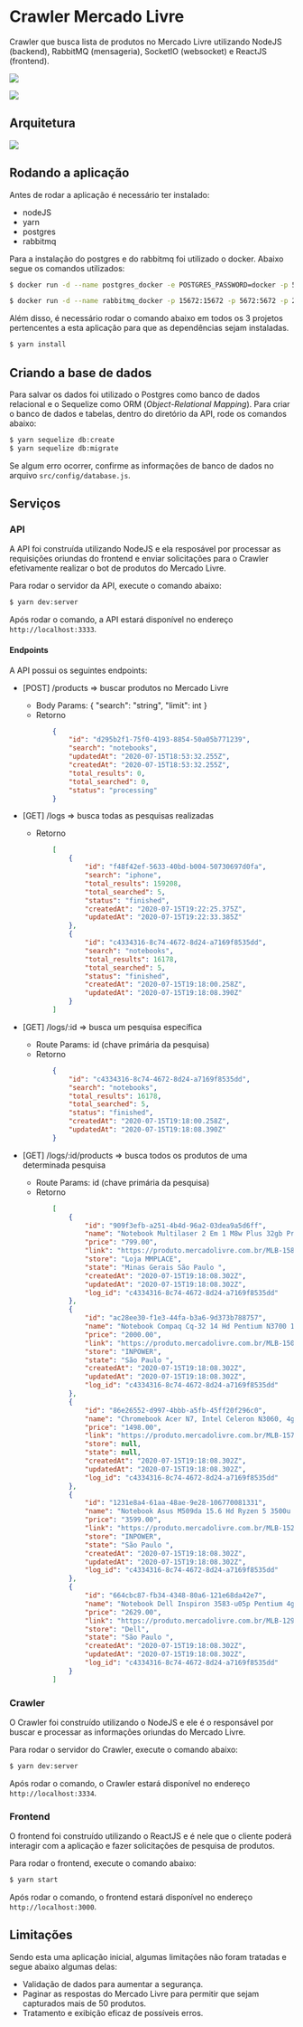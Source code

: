 # Crawler Mercado Livre
Crawler que busca lista de produtos no Mercado Livre utilizando NodeJS (backend), RabbitMQ (mensageria), SocketIO (websocket) e ReactJS (frontend).

![](./github-assets/request-processing-finished.gif)

![](./github-assets/log-products.gif)

## Arquitetura
![](./github-assets/ArquiteturaCrawlerML.png)

## Rodando a aplicação
Antes de rodar a aplicação é necessário ter instalado:

* nodeJS
* yarn
* postgres
* rabbitmq

Para a instalação do postgres e do rabbitmq foi utilizado o docker. Abaixo segue os comandos utilizados:

```sh
$ docker run -d --name postgres_docker -e POSTGRES_PASSWORD=docker -p 5432:5432 postgres
```

```sh
$ docker run -d --name rabbitmq_docker -p 15672:15672 -p 5672:5672 -p 25676:25676 rabbitmq:3-management
```

Além disso, é necessário rodar o comando abaixo em todos os 3 projetos pertencentes a esta aplicação para que as dependências sejam instaladas.

```sh
$ yarn install
```

## Criando a base de dados
Para salvar os dados foi utilizado o Postgres como banco de dados relacional e o Sequelize como ORM (*Object-Relational Mapping*). Para criar o banco de dados e tabelas, dentro do diretório da API, rode os comandos abaixo:

```sh
$ yarn sequelize db:create  
$ yarn sequelize db:migrate
```

Se algum erro ocorrer, confirme as informações de banco de dados no arquivo `src/config/database.js`.

## Serviços

### API
A API foi construída utilizando NodeJS e ela resposável por processar as requisições oriundas do frontend e enviar solicitações para o Crawler efetivamente realizar o bot de produtos do Mercado Livre. 

Para rodar o servidor da API, execute o comando abaixo:

```sh
$ yarn dev:server
```

Após rodar o comando, a API estará disponível no endereço `http://localhost:3333`.

#### Endpoints
A API possui os seguintes endpoints:

* [POST] /products => buscar produtos no Mercado Livre
    * Body Params: { "search": "string", "limit": int }
    * Retorno
        ```json
            {
                "id": "d295b2f1-75f0-4193-8854-50a05b771239",
                "search": "notebooks",
                "updatedAt": "2020-07-15T18:53:32.255Z",
                "createdAt": "2020-07-15T18:53:32.255Z",
                "total_results": 0,
                "total_searched": 0,
                "status": "processing"
            }
        ```

* [GET] /logs => busca todas as pesquisas realizadas
    * Retorno
        ```json
            [
                {
                    "id": "f48f42ef-5633-40bd-b004-50730697d0fa",
                    "search": "iphone",
                    "total_results": 159208,
                    "total_searched": 5,
                    "status": "finished",
                    "createdAt": "2020-07-15T19:22:25.375Z",
                    "updatedAt": "2020-07-15T19:22:33.385Z"
                },
                {
                    "id": "c4334316-8c74-4672-8d24-a7169f8535dd",
                    "search": "notebooks",
                    "total_results": 16178,
                    "total_searched": 5,
                    "status": "finished",
                    "createdAt": "2020-07-15T19:18:00.258Z",
                    "updatedAt": "2020-07-15T19:18:08.390Z"
                }
            ]
        ```

* [GET] /logs/:id => busca um pesquisa específica 
    * Route Params: id (chave primária da pesquisa)
    * Retorno
        ```json
            {
                "id": "c4334316-8c74-4672-8d24-a7169f8535dd",
                "search": "notebooks",
                "total_results": 16178,
                "total_searched": 5,
                "status": "finished",
                "createdAt": "2020-07-15T19:18:00.258Z",
                "updatedAt": "2020-07-15T19:18:08.390Z"
            }
        ```

* [GET] /logs/:id/products => busca todos os produtos de uma determinada pesquisa 
    * Route Params: id (chave primária da pesquisa)
    * Retorno
        ```json
            [
                {
                    "id": "909f3efb-a251-4b4d-96a2-03dea9a5d6ff",
                    "name": "Notebook Multilaser 2 Em 1 M8w Plus 32gb Preto Nb242",
                    "price": "799.00",
                    "link": "https://produto.mercadolivre.com.br/MLB-1587991696-notebook-multilaser-2-em-1-m8w-plus-32gb-preto-nb242-_JM?searchVariation=59618154965#searchVariation=59618154965&position=1&type=item&tracking_id=1bd6f44b-085b-4c30-a8dd-010aa1c1f810",
                    "store": "Loja MMPLACE",
                    "state": "Minas Gerais São Paulo ",
                    "createdAt": "2020-07-15T19:18:08.302Z",
                    "updatedAt": "2020-07-15T19:18:08.302Z",
                    "log_id": "c4334316-8c74-4672-8d24-a7169f8535dd"
                },
                {
                    "id": "ac28ee30-f1e3-44fa-b3a6-9d373b788757",
                    "name": "Notebook Compaq Cq-32 14 Hd Pentium N3700 120gb Ssd 4gb",
                    "price": "2000.00",
                    "link": "https://produto.mercadolivre.com.br/MLB-1503222970-notebook-compaq-cq-32-14-hd-pentium-n3700-120gb-ssd-4gb-_JM#position=2&type=item&tracking_id=1bd6f44b-085b-4c30-a8dd-010aa1c1f810",
                    "store": "INPOWER",
                    "state": "São Paulo ",
                    "createdAt": "2020-07-15T19:18:08.302Z",
                    "updatedAt": "2020-07-15T19:18:08.302Z",
                    "log_id": "c4334316-8c74-4672-8d24-a7169f8535dd"
                },
                {
                    "id": "86e26552-d997-4bbb-a5fb-45ff20f296c0",
                    "name": "Chromebook Acer N7, Intel Celeron N3060, 4gb, 32gb, Notebook",
                    "price": "1498.00",
                    "link": "https://produto.mercadolivre.com.br/MLB-1577628113-chromebook-acer-n7-intel-celeron-n3060-4gb-32gb-notebook-_JM?searchVariation=59033508348#searchVariation=59033508348&position=3&type=item&tracking_id=1bd6f44b-085b-4c30-a8dd-010aa1c1f810",
                    "store": null,
                    "state": null,
                    "createdAt": "2020-07-15T19:18:08.302Z",
                    "updatedAt": "2020-07-15T19:18:08.302Z",
                    "log_id": "c4334316-8c74-4672-8d24-a7169f8535dd"
                },
                {
                    "id": "1231e8a4-61aa-48ae-9e28-106770081331",
                    "name": "Notebook Asus M509da 15.6 Hd Ryzen 5 3500u 1tb 8gb Win10 H",
                    "price": "3599.00",
                    "link": "https://produto.mercadolivre.com.br/MLB-1521180448-notebook-asus-m509da-156-hd-ryzen-5-3500u-1tb-8gb-win10-h-_JM#position=4&type=item&tracking_id=1bd6f44b-085b-4c30-a8dd-010aa1c1f810",
                    "store": "INPOWER",
                    "state": "São Paulo ",
                    "createdAt": "2020-07-15T19:18:08.302Z",
                    "updatedAt": "2020-07-15T19:18:08.302Z",
                    "log_id": "c4334316-8c74-4672-8d24-a7169f8535dd"
                },
                {
                    "id": "664cbc87-fb34-4348-80a6-121e68da42e7",
                    "name": "Notebook Dell Inspiron 3583-u05p Pentium 4gb 500gb 15.6 Linux",
                    "price": "2629.00",
                    "link": "https://produto.mercadolivre.com.br/MLB-1291517506-notebook-dell-inspiron-3583-u05p-pentium-4gb-500gb-156-linux-_JM?searchVariation=41611655212#searchVariation=41611655212&position=5&type=item&tracking_id=1bd6f44b-085b-4c30-a8dd-010aa1c1f810",
                    "store": "Dell",
                    "state": "São Paulo ",
                    "createdAt": "2020-07-15T19:18:08.302Z",
                    "updatedAt": "2020-07-15T19:18:08.302Z",
                    "log_id": "c4334316-8c74-4672-8d24-a7169f8535dd"
                }
            ]
        ```

### Crawler
O Crawler foi construído utilizando o NodeJS e ele é o responsável por buscar e processar as informações oriundas do Mercado Livre.

Para rodar o servidor do Crawler, execute o comando abaixo:

```sh
$ yarn dev:server
```

Após rodar o comando, o Crawler estará disponível no endereço `http://localhost:3334`.

### Frontend
O frontend foi construído utilizando o ReactJS e é nele que o cliente poderá interagir com a aplicação e fazer solicitações de pesquisa de produtos. 

Para rodar o frontend, execute o comando abaixo:

```sh
$ yarn start
```

Após rodar o comando, o frontend estará disponível no endereço `http://localhost:3000`.

## Limitações
Sendo esta uma aplicação inicial, algumas limitações não foram tratadas e segue abaixo algumas delas:

* Validação de dados para aumentar a segurança.
* Paginar as respostas do Mercado Livre para permitir que sejam capturados mais de 50 produtos.
* Tratamento e exibição eficaz de possíveis erros.